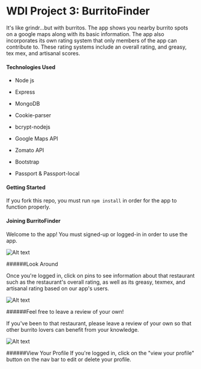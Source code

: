 # WDI Project 3: BurritoFinder

It's like grindr...but with burritos.  The app shows you nearby burrito spots on a google maps along with its basic information.
The app also incorporates its own rating system that only members of the app can contribute to.  These rating systems include an overall rating, and greasy, tex mex, and artisanal scores. 


#### Technologies Used

* Node js

* Express

* MongoDB

* Cookie-parser

* bcrypt-nodejs

* Google Maps API

* Zomato API

* Bootstrap

* Passport & Passport-local


#### Getting Started

If you fork this repo, you must run `npm install` in order for the app to function properly.

#### Joining BurritoFinder

Welcome to the app! You must signed-up or logged-in in order to use the app.

![Alt text](./public/images/Project_3_Home.png)

######Look Around

Once you're logged in, click on pins to see information about that restaurant such as the restaurant's overall rating, as well as its greasy, texmex, and artisanal rating based on our app's users.

![Alt text](./public/images/Project_3_SignedIn.png)

######Feel free to leave a review of your own!

If you've been to that restaurant, please leave a review of your own so that other burrito lovers can benefit from your knowledge.

![Alt text](./public/images/Project_3_Focus.png)

######View Your Profile
If you're logged in, click on the "view your profile" button on the nav bar to edit or delete your profile.







